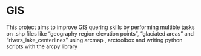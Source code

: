 # GIS

This project aims to improve GIS quering skills by performing multible tasks on .shp files like “geography region elevation points”, “glaciated areas” and “rivers_lake_centerlines”
using arcmap , arctoolbox and writing python scripts with the arcpy library
